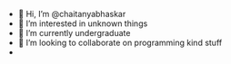 - 👋 Hi, I’m @chaitanyabhaskar
- 👀 I’m interested in unknown things
- 🌱 I’m currently undergraduate
- 💞️ I’m looking to collaborate on programming kind stuff
- 

<!---
chaitanyabhaskar/chaitanyabhaskar is a ✨ special ✨ repository because its `README.md` (this file) appears on your GitHub profile.
You can click the Preview link to take a look at your changes.
--->
